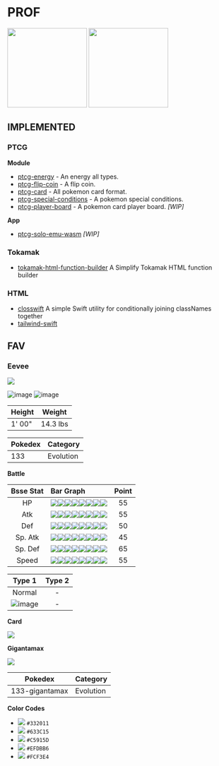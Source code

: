 # PROF

<img height="180em" src="https://github-readme-stats.vercel.app/api?username=evdwarf&show_icons=true&hide_border=false&&count_private=true&include_all_commits=true" />

<img height="180em" src="https://github-readme-stats.vercel.app/api/top-langs/?username=evdwarf" />

## IMPLEMENTED

### PTCG

**Module**

- [ptcg-energy](https://github.com/evdwarf/ptcg-energy) - An energy all types.
- [ptcg-flip-coin](https://github.com/evdwarf/ptcg-flip-coin) - A flip coin.
- [ptcg-card](https://github.com/evdwarf/ptcg-card) - All pokemon card format.
- [ptcg-special-conditions](https://github.com/evdwarf/ptcg-special-conditions) - A pokemon special conditions.
- [ptcg-player-board](https://github.com/evdwarf/ptcg-player-board) - A pokemon card player board. *[WIP]*

**App**

- [ptcg-solo-emu-wasm](https://github.com/evdwarf/ptcg-solo-emu-wasm) *[WIP]*

### Tokamak

- [tokamak-html-function-builder](https://github.com/evdwarf/tokamak-html-function-builder) A Simplify Tokamak HTML function builder

### HTML

- [closswift](https://github.com/evdwarf/closswift) A simple Swift utility for conditionally joining classNames together
- [tailwind-swift](https://github.com/evdwarf/tailwind-swift/tree/main/Sources/TailwindSwift)

## FAV

### Eevee

![](https://img.pokemondb.net/sprites/home/normal/eevee-f.png)

![image](https://user-images.githubusercontent.com/77476144/113011742-0d1c5200-91b5-11eb-80f1-c159e1e17600.png)
![image](https://user-images.githubusercontent.com/77476144/113011799-1c9b9b00-91b5-11eb-8123-14d805f48c32.png)

| Height | Weight |
| --- | --- |
| 1' 00" | 14.3 lbs |

| Pokedex | Category | 
| --- | --- |
| 133 | Evolution |

**Battle**

| Bsse Stat | Bar Graph | Point |
| :--: | :-- | :---: |
| HP | ![](https://via.placeholder.com/16/00e87b/FFFFFF/?text=%20)![](https://via.placeholder.com/16/00e87b/FFFFFF/?text=%20)![](https://via.placeholder.com/16/B7C5D2/FFFFFF/?text=%20)![](https://via.placeholder.com/16/B7C5D2/FFFFFF/?text=%20)![](https://via.placeholder.com/16/B7C5D2/FFFFFF/?text=%20)![](https://via.placeholder.com/16/B7C5D2/FFFFFF/?text=%20)![](https://via.placeholder.com/16/B7C5D2/FFFFFF/?text=%20)![](https://via.placeholder.com/16/B7C5D2/FFFFFF/?text=%20) | 55 |
| Atk | ![](https://via.placeholder.com/16/00e87b/FFFFFF/?text=%20)![](https://via.placeholder.com/16/00e87b/FFFFFF/?text=%20)![](https://via.placeholder.com/16/B7C5D2/FFFFFF/?text=%20)![](https://via.placeholder.com/16/B7C5D2/FFFFFF/?text=%20)![](https://via.placeholder.com/16/B7C5D2/FFFFFF/?text=%20)![](https://via.placeholder.com/16/B7C5D2/FFFFFF/?text=%20)![](https://via.placeholder.com/16/B7C5D2/FFFFFF/?text=%20)![](https://via.placeholder.com/16/B7C5D2/FFFFFF/?text=%20) | 55 |
| Def | ![](https://via.placeholder.com/16/00e87b/FFFFFF/?text=%20)![](https://via.placeholder.com/16/00e87b/FFFFFF/?text=%20)![](https://via.placeholder.com/16/B7C5D2/FFFFFF/?text=%20)![](https://via.placeholder.com/16/B7C5D2/FFFFFF/?text=%20)![](https://via.placeholder.com/16/B7C5D2/FFFFFF/?text=%20)![](https://via.placeholder.com/16/B7C5D2/FFFFFF/?text=%20)![](https://via.placeholder.com/16/B7C5D2/FFFFFF/?text=%20)![](https://via.placeholder.com/16/B7C5D2/FFFFFF/?text=%20) | 50 |
| Sp. Atk | ![](https://via.placeholder.com/16/00e87b/FFFFFF/?text=%20)![](https://via.placeholder.com/16/00e87b/FFFFFF/?text=%20)![](https://via.placeholder.com/16/B7C5D2/FFFFFF/?text=%20)![](https://via.placeholder.com/16/B7C5D2/FFFFFF/?text=%20)![](https://via.placeholder.com/16/B7C5D2/FFFFFF/?text=%20)![](https://via.placeholder.com/16/B7C5D2/FFFFFF/?text=%20)![](https://via.placeholder.com/16/B7C5D2/FFFFFF/?text=%20)![](https://via.placeholder.com/16/B7C5D2/FFFFFF/?text=%20) | 45 |
| Sp. Def | ![](https://via.placeholder.com/16/00e87b/FFFFFF/?text=%20)![](https://via.placeholder.com/16/00e87b/FFFFFF/?text=%20)![](https://via.placeholder.com/16/00e87b/FFFFFF/?text=%20)![](https://via.placeholder.com/16/B7C5D2/FFFFFF/?text=%20)![](https://via.placeholder.com/16/B7C5D2/FFFFFF/?text=%20)![](https://via.placeholder.com/16/B7C5D2/FFFFFF/?text=%20)![](https://via.placeholder.com/16/B7C5D2/FFFFFF/?text=%20)![](https://via.placeholder.com/16/B7C5D2/FFFFFF/?text=%20) | 65 |
| Speed | ![](https://via.placeholder.com/16/00e87b/FFFFFF/?text=%20)![](https://via.placeholder.com/16/00e87b/FFFFFF/?text=%20)![](https://via.placeholder.com/16/B7C5D2/FFFFFF/?text=%20)![](https://via.placeholder.com/16/B7C5D2/FFFFFF/?text=%20)![](https://via.placeholder.com/16/B7C5D2/FFFFFF/?text=%20)![](https://via.placeholder.com/16/B7C5D2/FFFFFF/?text=%20)![](https://via.placeholder.com/16/B7C5D2/FFFFFF/?text=%20)![](https://via.placeholder.com/16/B7C5D2/FFFFFF/?text=%20) | 55 |

| Type 1 | Type 2 |
| :---: | :---: |
| Normal | - |
| ![image](https://user-images.githubusercontent.com/77476144/115944597-ae1ad600-a4f1-11eb-8c9c-f1f577aa51a2.png) | - |

**Card**

[![](https://user-images.githubusercontent.com/77476144/115944716-4b760a00-a4f2-11eb-8f2d-de29afe41ed9.png)](https://www.pokemon.com/us/pokemon-tcg/pokemon-cards/?cardName=Eevee&cardText=&evolvesFrom=&simpleSubmit=&format=unlimited&hitPointsMin=0&hitPointsMax=340&retreatCostMin=0&retreatCostMax=5&totalAttackCostMin=0&totalAttackCostMax=5&particularArtist=)

**Gigantamax**

![](https://img.pokemondb.net/sprites/home/normal/eevee-gigantamax.png)

| Pokedex | Category | 
| --- | --- |
| 133-gigantamax | Evolution |

**Color Codes**

- ![](https://via.placeholder.com/16/332011/FFFFFF/?text=%20) `#332011`
- ![](https://via.placeholder.com/16/633C15/FFFFFF/?text=%20) `#633C15`
- ![](https://via.placeholder.com/16/C5915D/FFFFFF/?text=%20) `#C5915D`
- ![](https://via.placeholder.com/16/EFDBB6/FFFFFF/?text=%20) `#EFDBB6`
- ![](https://via.placeholder.com/16/FCF3E4/FFFFFF/?text=%20) `#FCF3E4`
